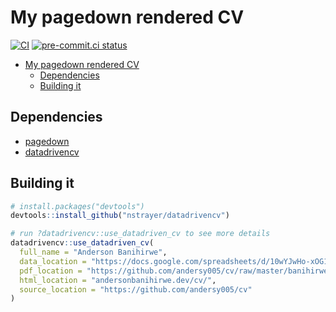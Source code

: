 # My pagedown rendered CV

[![CI](https://github.com/andersy005/cv/actions/workflows/CI.yaml/badge.svg)](https://github.com/andersy005/cv/actions/workflows/CI.yaml)
[![pre-commit.ci status](https://results.pre-commit.ci/badge/github/andersy005/cv/main.svg)](https://results.pre-commit.ci/latest/github/andersy005/cv/main)

- [My pagedown rendered CV](#my-pagedown-rendered-cv)
  - [Dependencies](#dependencies)
  - [Building it](#building-it)

## Dependencies

- [pagedown](https://pagedown.rbind.io/)
- [datadrivencv](http://nickstrayer.me/datadrivencv/)

## Building it

```r
# install.packages("devtools")
devtools::install_github("nstrayer/datadrivencv")
```

```r
# run ?datadrivencv::use_datadriven_cv to see more details
datadrivencv::use_datadriven_cv(
  full_name = "Anderson Banihirwe",
  data_location = "https://docs.google.com/spreadsheets/d/10wYJwHo-xOG1U-V0xrf6mGBlVZwAX2rLOG4IS4D9ikQ",
  pdf_location = "https://github.com/andersy005/cv/raw/master/banihirwe_cv.pdf",
  html_location = "andersonbanihirwe.dev/cv/",
  source_location = "https://github.com/andersy005/cv"
)
```
